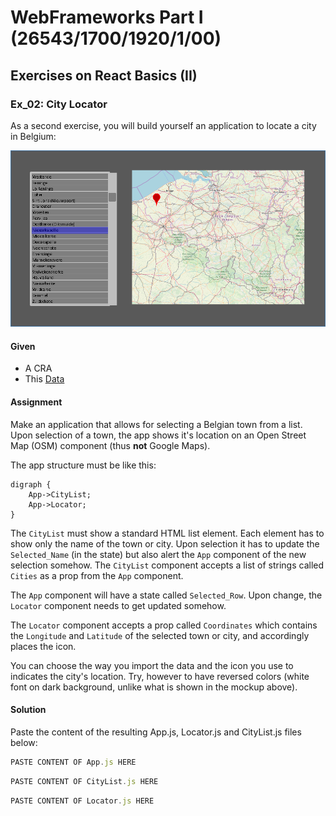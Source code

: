 # WebFrameworks Part I (26543/1700/1920/1/00)

## Exercises on React Basics (II)

### Ex_02: City Locator

As a second exercise, you will build yourself an application to locate a city in Belgium:

![Mockup Screenshot of EX 02](Media/Ex_02_01.png)

#### Given

- A CRA
- This [Data](Data\Gemeenten_België.txt)

#### Assignment

Make an application that allows for selecting a Belgian town from a list. Upon selection of a town, the app shows it's location on an Open Street Map (OSM) component (thus __not__ Google Maps).

The app structure must be like this:

```graphviz
digraph {
	App->CityList;
	App->Locator;
}
```

The `CityList` must show a standard HTML list element. Each element has to show only the name of the town or city. Upon selection it has to update the `Selected_Name` (in the state) but also alert the `App` component of the new selection somehow. The `CityList` component accepts a list of strings called `Cities` as a prop from the `App` component.

The `App` component will have a state called `Selected_Row`. Upon change, the `Locator` component needs to get updated somehow.

The `Locator` component accepts a prop called `Coordinates` which contains the `Longitude` and `Latitude` of the selected town or city, and accordingly places the icon.

You can choose the way you import the data and the icon you use to indicates the city's location. Try, however to have reversed colors (white font on dark background, unlike what is shown in the mockup above).

#### Solution

Paste the content of the resulting App.js, Locator.js and CityList.js files below:

```js (App.js)
PASTE CONTENT OF App.js HERE
```

```js (CityList.js)
PASTE CONTENT OF CityList.js HERE
```

```js (Locator.js)
PASTE CONTENT OF Locator.js HERE
```
